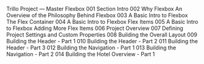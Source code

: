 Trillo Project — Master Flexbox
001 Section Intro
002 Why Flexbox An Overview of the Philosophy Behind Flexbox
003 A Basic Intro to Flexbox The Flex Container
004 A Basic Intro to Flexbox Flex Items
005 A Basic Intro to Flexbox Adding More Flex Items
006 Project Overview
007 Defining Project Settings and Custom Properties
008 Building the Overall Layout
009 Building the Header - Part 1
010 Building the Header - Part 2
011 Building the Header - Part 3
012 Building the Navigation - Part 1
013 Building the Navigation - Part 2
014 Building the Hotel Overview - Part 1